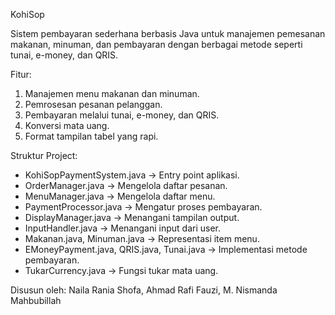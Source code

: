 KohiSop

Sistem pembayaran sederhana berbasis Java untuk manajemen pemesanan makanan, minuman, dan pembayaran dengan berbagai metode seperti tunai, e-money, dan QRIS.

Fitur: 
1. Manajemen menu makanan dan minuman.
2. Pemrosesan pesanan pelanggan.
3. Pembayaran melalui tunai, e-money, dan QRIS.
4. Konversi mata uang.
5. Format tampilan tabel yang rapi.

Struktur Project:
- KohiSopPaymentSystem.java  -> Entry point aplikasi.
- OrderManager.java          -> Mengelola daftar pesanan.
- MenuManager.java           -> Mengelola daftar menu.
- PaymentProcessor.java      -> Mengatur proses pembayaran.
- DisplayManager.java        -> Menangani tampilan output.
- InputHandler.java          -> Menangani input dari user.
- Makanan.java, Minuman.java -> Representasi item menu.
- EMoneyPayment.java, QRIS.java, Tunai.java -> Implementasi metode pembayaran.
- TukarCurrency.java         -> Fungsi tukar mata uang.

Disusun oleh: Naila Rania Shofa, Ahmad Rafi Fauzi, M. Nismanda Mahbubillah

